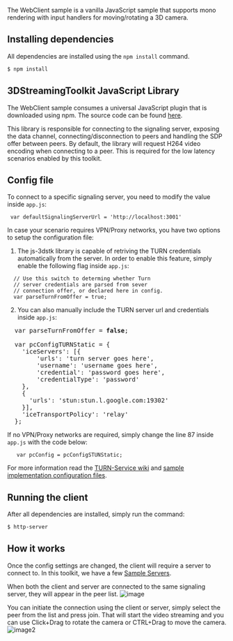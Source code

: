 The WebClient sample is a vanilla JavaScript sample that supports mono rendering with input handlers for moving/rotating a 3D camera.

## Installing dependencies

All dependencies are installed using the `npm install` command.

```bash
$ npm install
```

## 3DStreamingToolkit JavaScript Library

The WebClient sample consumes a universal JavaScript plugin that is downloaded using npm. The source code can be found [here](https://github.com/3DStreamingToolkit/js-3dstk). 

This library is responsible for connecting to the signaling server, exposing the data channel, connecting/disconnection to peers and handling the SDP offer between peers. By default, the library will request H264 video encoding when connecting to a peer. This is required for the low latency scenarios enabled by this toolkit.

## Config file

To connect to a specific signaling server, you need to modify the value inside `app.js`:
```  
 var defaultSignalingServerUrl = 'http://localhost:3001'
```

In case your scenario requires VPN/Proxy networks, you have two options to setup the configuration file:
1. The js-3dstk library is capable of retriving the TURN credentials automatically from the server. In order to enable this feature, simply enable the following flag inside `app.js`:
```
  // Use this switch to determing whether Turn
  // server credentials are parsed from sever
  // connection offer, or declared here in config.
  var parseTurnFromOffer = true;
```
2. You can also manually include the TURN server url and credentials inside `app.js`:
<pre>
  var parseTurnFromOffer = <b>false</b>;

  var pcConfigTURNStatic = {
    'iceServers': [{
        'urls': 'turn server goes here',
        'username': 'username goes here',
        'credential': 'password goes here',
        'credentialType': 'password'
    },
    {
      'urls': 'stun:stun.l.google.com:19302'
    }],
    'iceTransportPolicy': 'relay'
  };
</pre>

If no VPN/Proxy networks are required, simply change the line 87 inside `app.js` with the code below:
```
   var pcConfig = pcConfigSTUNStatic;
```

For more information read the [TURN-Service wiki](https://github.com/3DStreamingToolkit/3DStreamingToolkit/wiki/TURN-Service) and [sample implementation configuration files](https://github.com/3DStreamingToolkit/3DStreamingToolkit/wiki/JSON-Config-Files).

## Running the client

After all dependencies are installed, simply run the command:
```bash
$ http-server
```

## How it works

Once the config settings are changed, the client will require a server to connect to. In this toolkit, we have a few [Sample Servers](https://github.com/3DStreamingToolkit/3DStreamingToolkit/tree/master/Samples/Server). 

When both the client and server are connected to the same signaling server, they will appear in the peer list. 
![image](https://user-images.githubusercontent.com/10086264/41976434-229ea2e8-79eb-11e8-9d89-82e7d374702f.png)

You can initiate the connection using the client or server, simply select the peer from the list and press join. That will start the video streaming and you can use Click+Drag to rotate the camera or CTRL+Drag to move the camera. 
![image2](https://user-images.githubusercontent.com/10086264/41976864-0830f1bc-79ec-11e8-884f-456ce0edee36.png)


